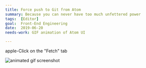 ```yaml
---
title: Force push to Git from Atom
summary: Because you can never have too much unfettered power
tags:  [Editor]
goal:  Front-End Engineering
date:  2019-06-20
needs-work: GIF animation of Atom UI

---
```

apple-Click on the "Fetch" tab

![animated gif screenshot][gif]

[gif]: /mov/atom-force-push.gif "animated screenshot"
